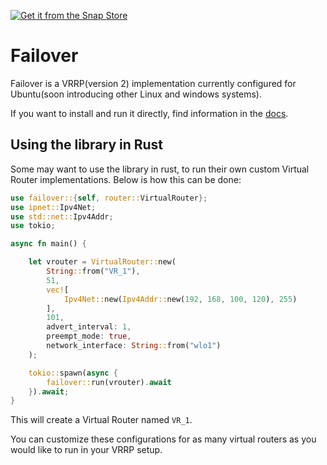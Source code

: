 

[![Get it from the Snap Store](https://snapcraft.io/static/images/badges/en/snap-store-black.svg)](https://snapcraft.io/failover)

# Failover

Failover is a VRRP(version 2) implementation currently configured for Ubuntu(soon introducing other Linux and windows systems).

If you want to install and run it directly, find information in the [docs](https://failover-docs.readthedocs.io/).


## Using the library in Rust

Some may want to use the library in rust, to run their own custom Virtual Router implementations. 
Below is how this can be done: 

```rust
use failover::{self, router::VirtualRouter};
use ipnet::Ipv4Net;
use std::net::Ipv4Addr;
use tokio;

async fn main() {

    let vrouter = VirtualRouter::new(
        String::from("VR_1"),
        51, 
        vec![
            Ipv4Net::new(Ipv4Addr::new(192, 168, 100, 120), 255)
        ],
        101, 
        advert_interval: 1,
        preempt_mode: true,
        network_interface: String::from("wlo1")
    );

    tokio::spawn(async {
        failover::run(vrouter).await
    }).await;
} 
```

This will create a Virtual Router named `VR_1`. 

You can customize these configurations for as many virtual routers as you would like to run in your VRRP setup. 
